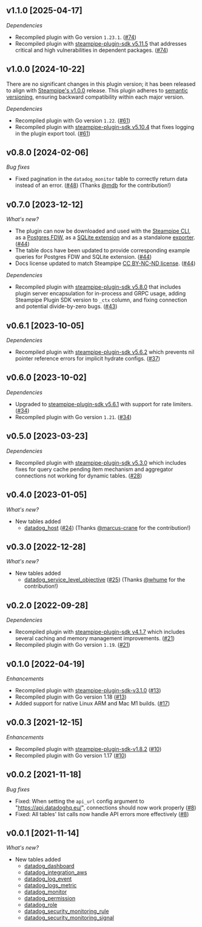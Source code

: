 ## v1.1.0 [2025-04-17]

_Dependencies_

- Recompiled plugin with Go version `1.23.1`. ([#74](https://github.com/turbot/steampipe-plugin-datadog/pull/74))
- Recompiled plugin with [steampipe-plugin-sdk v5.11.5](https://github.com/turbot/steampipe-plugin-sdk/blob/v5.11.5/CHANGELOG.md#v5115-2025-03-31) that addresses critical and high vulnerabilities in dependent packages. ([#74](https://github.com/turbot/steampipe-plugin-datadog/pull/74))

## v1.0.0 [2024-10-22]

There are no significant changes in this plugin version; it has been released to align with [Steampipe's v1.0.0](https://steampipe.io/changelog/steampipe-cli-v1-0-0) release. This plugin adheres to [semantic versioning](https://semver.org/#semantic-versioning-specification-semver), ensuring backward compatibility within each major version.

_Dependencies_

- Recompiled plugin with Go version `1.22`. ([#61](https://github.com/turbot/steampipe-plugin-datadog/pull/61))
- Recompiled plugin with [steampipe-plugin-sdk v5.10.4](https://github.com/turbot/steampipe-plugin-sdk/blob/develop/CHANGELOG.md#v5104-2024-08-29) that fixes logging in the plugin export tool. ([#61](https://github.com/turbot/steampipe-plugin-datadog/pull/61))

## v0.8.0 [2024-02-06]

_Bug fixes_

- Fixed pagination in the `datadog_monitor` table to correctly return data instead of an error. ([#48](https://github.com/turbot/steampipe-plugin-datadog/pull/48)) (Thanks [@mdb](https://github.com/mdb) for the contribution!)

## v0.7.0 [2023-12-12]

_What's new?_

- The plugin can now be downloaded and used with the [Steampipe CLI](https://steampipe.io/docs), as a [Postgres FDW](https://steampipe.io/docs/steampipe_postgres/overview), as a [SQLite extension](https://steampipe.io/docs//steampipe_sqlite/overview) and as a standalone [exporter](https://steampipe.io/docs/steampipe_export/overview). ([#44](https://github.com/turbot/steampipe-plugin-datadog/pull/44))
- The table docs have been updated to provide corresponding example queries for Postgres FDW and SQLite extension. ([#44](https://github.com/turbot/steampipe-plugin-datadog/pull/44))
- Docs license updated to match Steampipe [CC BY-NC-ND license](https://github.com/turbot/steampipe-plugin-datadog/blob/main/docs/LICENSE). ([#44](https://github.com/turbot/steampipe-plugin-datadog/pull/44))

_Dependencies_

- Recompiled plugin with [steampipe-plugin-sdk v5.8.0](https://github.com/turbot/steampipe-plugin-sdk/blob/main/CHANGELOG.md#v580-2023-12-11) that includes plugin server encapsulation for in-process and GRPC usage, adding Steampipe Plugin SDK version to `_ctx` column, and fixing connection and potential divide-by-zero bugs. ([#43](https://github.com/turbot/steampipe-plugin-datadog/pull/43))

## v0.6.1 [2023-10-05]

_Dependencies_

- Recompiled plugin with [steampipe-plugin-sdk v5.6.2](https://github.com/turbot/steampipe-plugin-sdk/blob/main/CHANGELOG.md#v562-2023-10-03) which prevents nil pointer reference errors for implicit hydrate configs. ([#37](https://github.com/turbot/steampipe-plugin-datadog/pull/37))

## v0.6.0 [2023-10-02]

_Dependencies_

- Upgraded to [steampipe-plugin-sdk v5.6.1](https://github.com/turbot/steampipe-plugin-sdk/blob/main/CHANGELOG.md#v561-2023-09-29) with support for rate limiters. ([#34](https://github.com/turbot/steampipe-plugin-datadog/pull/34))
- Recompiled plugin with Go version `1.21`. ([#34](https://github.com/turbot/steampipe-plugin-datadog/pull/34))

## v0.5.0 [2023-03-23]

_Dependencies_

- Recompiled plugin with [steampipe-plugin-sdk v5.3.0](https://github.com/turbot/steampipe-plugin-sdk/blob/main/CHANGELOG.md#v530-2023-03-16) which includes fixes for query cache pending item mechanism and aggregator connections not working for dynamic tables. ([#28](https://github.com/turbot/steampipe-plugin-datadog/pull/28))

## v0.4.0 [2023-01-05]

_What's new?_

- New tables added
  - [datadog_host](https://hub.steampipe.io/plugins/turbot/datadog/tables/datadog_host) ([#24](https://github.com/turbot/steampipe-plugin-datadog/pull/24)) (Thanks [@marcus-crane](https://github.com/marcus-crane) for the contribution!)

## v0.3.0 [2022-12-28]

_What's new?_

- New tables added
  - [datadog_service_level_objective](https://hub.steampipe.io/plugins/turbot/datadog/tables/datadog_service_level_objective) ([#25](https://github.com/turbot/steampipe-plugin-datadog/pull/25)) (Thanks [@whume](https://github.com/whume) for the contribution!)

## v0.2.0 [2022-09-28]

_Dependencies_

- Recompiled plugin with [steampipe-plugin-sdk v4.1.7](https://github.com/turbot/steampipe-plugin-sdk/blob/main/CHANGELOG.md#v417-2022-09-08) which includes several caching and memory management improvements. ([#21](https://github.com/turbot/steampipe-plugin-datadog/pull/21))
- Recompiled plugin with Go version `1.19`. ([#21](https://github.com/turbot/steampipe-plugin-datadog/pull/21))

## v0.1.0 [2022-04-19]

_Enhancements_

- Recompiled plugin with [steampipe-plugin-sdk-v3.1.0](https://github.com/turbot/steampipe-plugin-sdk/blob/main/CHANGELOG.md#v310--2022-03-30) ([#13](https://github.com/turbot/steampipe-plugin-datadog/pull/13))
- Recompiled plugin with Go version 1.18 ([#13](https://github.com/turbot/steampipe-plugin-datadog/pull/13))
- Added support for native Linux ARM and Mac M1 builds. ([#17](https://github.com/turbot/steampipe-plugin-datadog/pull/17))

## v0.0.3 [2021-12-15]

_Enhancements_

- Recompiled plugin with [steampipe-plugin-sdk-v1.8.2](https://github.com/turbot/steampipe-plugin-sdk/blob/main/CHANGELOG.md#v182--2021-11-22) ([#10](https://github.com/turbot/steampipe-plugin-datadog/pull/10))
- Recompiled plugin with Go version 1.17 ([#10](https://github.com/turbot/steampipe-plugin-datadog/pull/10))

## v0.0.2 [2021-11-18]

_Bug fixes_

- Fixed: When setting the `api_url` config argument to "https://api.datadoghq.eu/", connections should now work properly ([#8](https://github.com/turbot/steampipe-plugin-datadog/pull/8))
- Fixed: All tables' list calls now handle API errors more effectively ([#8](https://github.com/turbot/steampipe-plugin-datadog/pull/8))

## v0.0.1 [2021-11-14]

_What's new?_

- New tables added
  - [datadog_dashboard](https://hub.steampipe.io/plugins/turbot/datadog/tables/datadog_dashboard)
  - [datadog_integration_aws](https://hub.steampipe.io/plugins/turbot/datadog/tables/datadog_integration_aws)
  - [datadog_log_event](https://hub.steampipe.io/plugins/turbot/datadog/tables/datadog_log_event)
  - [datadog_logs_metric](https://hub.steampipe.io/plugins/turbot/datadog/tables/datadog_logs_metric)
  - [datadog_monitor](https://hub.steampipe.io/plugins/turbot/datadog/tables/datadog_monitor)
  - [datadog_permission](https://hub.steampipe.io/plugins/turbot/datadog/tables/datadog_permission)
  - [datadog_role](https://hub.steampipe.io/plugins/turbot/datadog/tables/datadog_role)
  - [datadog_security_monitoring_rule](https://hub.steampipe.io/plugins/turbot/datadog/tables/datadog_security_monitoring_rule)
  - [datadog_security_monitoring_signal](https://hub.steampipe.io/plugins/turbot/datadog/tables/datadog_security_monitoring_signal)

